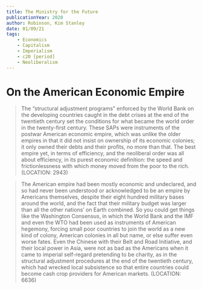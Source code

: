 ```yaml
---
title: The Ministry for the Future
publicationYear: 2020
author: Robinson, Kim Stanley
date: 01/09/21
tags:
    - Economics
    - Capitalism
    - Imperialism
    - c20 [period]
    - Neoliberalism
---
```


# On the American Economic Empire

> The “structural adjustment programs” enforced by the World Bank on the developing countries caught in the debt crises at the end of the twentieth century set the conditions for what became the world order in the twenty-first century. These SAPs were instruments of the postwar American economic empire, which was unlike the older empires in that it did not insist on ownership of its economic colonies; it only owned their debts and their profits, no more than that. The best empire yet, in terms of efficiency, and the neoliberal order was all about efficiency, in its purest economic definition: the speed and frictionlessness with which money moved from the poor to the rich. (LOCATION: 2943)

> The American empire had been mostly economic and undeclared, and so had never been understood or acknowledged to be an empire by Americans themselves, despite their eight hundred military bases around the world, and the fact that their military budget was larger than all the other nations’ on Earth combined. So you could get things like the Washington Consensus, in which the World Bank and the IMF and even the WTO had been used as instruments of American hegemony, forcing small poor countries to join the world as a new kind of colony, American colonies in all but name, or else suffer even worse fates. Even the Chinese with their Belt and Road Initiative, and their local power in Asia, were not as bad as the Americans when it came to imperial self-regard pretending to be charity, as in the structural adjustment procedures at the end of the twentieth century, which had wrecked local subsistence so that entire countries could become cash crop providers for American markets. (LOCATION: 6636)
